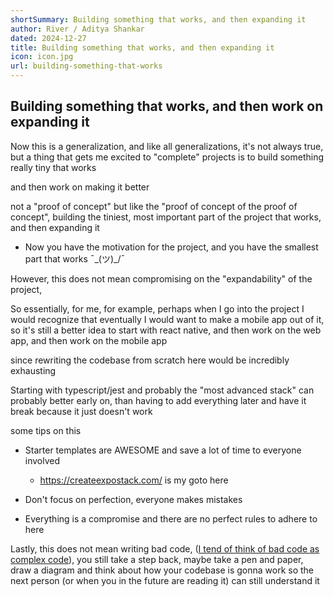 ```yaml
---
shortSummary: Building something that works, and then expanding it
author: River / Aditya Shankar
dated: 2024-12-27
title: Building something that works, and then expanding it
icon: icon.jpg
url: building-something-that-works
---
```


## Building something that works, and then work on expanding it

Now this is a generalization, and like all generalizations, it's not always true, but a thing that gets me excited to "complete" projects is to build something really tiny that works

and then work on making it better

not a "proof of concept" but like the "proof of concept of the proof of concept", building the tiniest, most important part of the project that works, and then expanding it

- Now you have the motivation for the project, and you have the smallest part that works ¯\_(ツ)_/¯

However, this does not mean compromising on the "expandability" of the project,

So essentially, for me, for example, perhaps when I go into the project I would recognize that eventually I would want to make a mobile app out of it, so it's still a better idea to start with react native, and then work on the web app, and then work on the mobile app

since rewriting the codebase from scratch here would be incredibly exhausting

Starting with typescript/jest and probably the "most advanced stack" can probably better early on, than having to add everything later and have it break because it just doesn't work

some tips on this

- Starter templates are AWESOME and save a lot of time to everyone involved
   - https://createexpostack.com/ is my goto here

- Don't focus on perfection, everyone makes mistakes

- Everything is a compromise and there are no perfect rules to adhere to here

Lastly, this does not mean writing bad code, ([I tend of think of bad code as complex code](https://minds.md/zakirullin/cognitive)), you still take a step back, maybe take a pen and paper, draw a diagram and think about how your codebase is gonna work so the next person (or when you in the future are reading it) can still understand it

